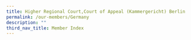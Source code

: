 ```yaml
---
title: Higher Regional Court,Court of Appeal (Kammergericht) Berlin
permalink: /our-members/Germany
description: ""
third_nav_title: Member Index
---
```




